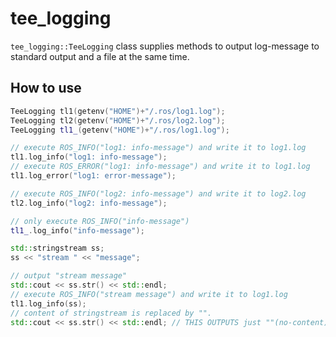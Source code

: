 tee_logging
====

`tee_logging::TeeLogging` class supplies methods to output log-message to standard output and a file at the same time.

## How to use

```cpp
TeeLogging tl1(getenv("HOME")+"/.ros/log1.log");
TeeLogging tl2(getenv("HOME")+"/.ros/log2.log");
TeeLogging tl1_(getenv("HOME")+"/.ros/log1.log");

// execute ROS_INFO("log1: info-message") and write it to log1.log
tl1.log_info("log1: info-message"); 
// execute ROS_ERROR("log1: info-message") and write it to log1.log
tl1.log_error("log1: error-message");

// execute ROS_INFO("log2: info-message") and write it to log2.log
tl2.log_info("log2: info-message");

// only execute ROS_INFO("info-message")
tl1_.log_info("info-message");

std::stringstream ss;
ss << "stream " << "message";

// output "stream message"
std::cout << ss.str() << std::endl;
// execute ROS_INFO("stream message") and write it to log1.log
tl1.log_info(ss);
// content of stringstream is replaced by "".
std::cout << ss.str() << std::endl; // THIS OUTPUTS just ""(no-content)
```
